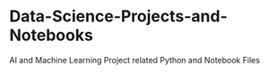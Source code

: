 # Data-Science-Projects-and-Notebooks
AI and Machine Learning Project related Python and Notebook Files
